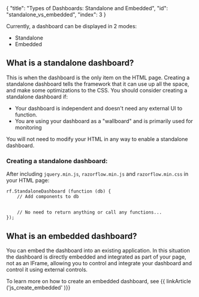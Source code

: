 <meta>
{
    "title": "Types of Dashboards: Standalone and Embedded",
    "id": "standalone_vs_embedded",
    "index": 3
}
</meta>

Currently, a dashboard can be displayed in 2 modes:

* Standalone
* Embedded

## What is a standalone dashboard?

This is when the dashboard is the only item on the HTML page. Creating a standalone dashboard tells the framework that it can use up all the space, and make some optimizations to the CSS. You should consider creating a standalone dashboard if:

* Your dashboard is independent and doesn't need any external UI to function.
* You are using your dashboard as a "wallboard" and is primarily used for monitoring 

You will not need to modify your HTML in any way to enable a standalone dashboard.

### Creating a standalone dashboard:

After including `jquery.min.js`, `razorflow.min.js` and `razorflow.min.css` in your HTML page:

~~~
rf.StandaloneDashboard (function (db) {
	// Add components to db


	// No need to return anything or call any functions...
});
~~~

## What is an embedded dashboard?

You can embed the dashboard into an existing application. In this situation the dashboard is directly embedded and integrated as part of your page, not as an IFrame, allowing you to control and integrate your dashboard and control it using external controls.

To learn more on how to create an embedded dashboard, see {{ linkArticle ('js_create_embedded' )}}
